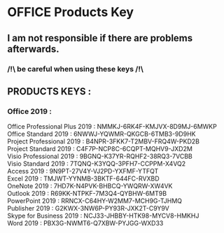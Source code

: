
# OFFICE Products Key
## I am not responsible if there are problems afterwards.
### /!\ be careful when using these keys /!\


## PRODUCTS KEYS :


### Office 2019 :  
Office Professional Plus 2019 :  NMMKJ-6RK4F-KMJVX-8D9MJ-6MWKP  
Office Standard 2019 :  6NWWJ-YQWMR-QKGCB-6TMB3-9D9HK  
Project Professional 2019 :  B4NPR-3FKK7-T2MBV-FRQ4W-PKD2B  
Project Standard 2019 :  C4F7P-NCP8C-6CQPT-MQHV9-JXD2M  
Visio Professional 2019 :  9BGNQ-K37YR-RQHF2-38RQ3-7VCBB  
Visio Standard 2019 :  7TQNQ-K3YQQ-3PFH7-CCPPM-X4VQ2  
Access 2019 :  9N9PT-27V4Y-VJ2PD-YXFMF-YTFQT  
Excel 2019 :  TMJWT-YYNMB-3BKTF-644FC-RVXBD  
OneNote 2019 :  7HD7K-N4PVK-BHBCQ-YWQRW-XW4VK  
Outlook 2019 :  R69KK-NTPKF-7M3Q4-QYBHW-6MT9B  
PowerPoint 2019 :  RRNCX-C64HY-W2MM7-MCH9G-TJHMQ  
Publisher 2019 :  G2KWX-3NW6P-PY93R-JXK2T-C9Y9V  
Skype for Business 2019 :  NCJ33-JHBBY-HTK98-MYCV8-HMKHJ  
Word 2019 :  PBX3G-NWMT6-Q7XBW-PYJGG-WXD33  
